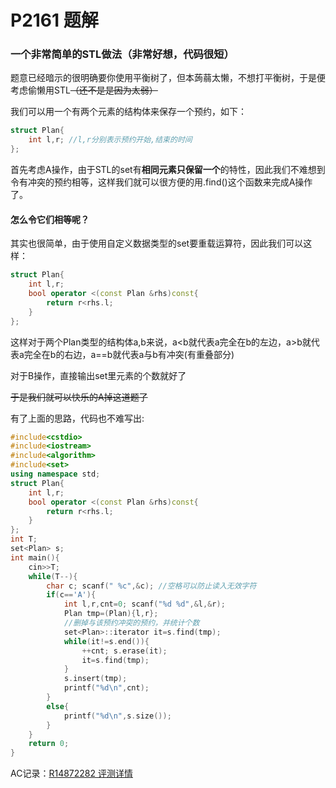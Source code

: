 # P2161 题解

### 一个非常简单的STL做法（非常好想，代码很短）

题意已经暗示的很明确要你使用平衡树了，但本蒟蒻太懒，不想打平衡树，于是便考虑偷懒用STL~~（还不是是因为太弱）~~

我们可以用一个有两个元素的结构体来保存一个预约，如下：
```cpp
struct Plan{
	int l,r; //l,r分别表示预约开始,结束的时间
};
```

首先考虑A操作，由于STL的set有**相同元素只保留一个**的特性，因此我们不难想到令有冲突的预约相等，这样我们就可以很方便的用.find()这个函数来完成A操作了。

#### 怎么令它们相等呢？

其实也很简单，由于使用自定义数据类型的set要重载运算符，因此我们可以这样：
```cpp
struct Plan{
	int l,r;
	bool operator <(const Plan &rhs)const{
		return r<rhs.l;
	}
};
```
这样对于两个Plan类型的结构体a,b来说，a<b就代表a完全在b的左边，a>b就代表a完全在b的右边，a==b就代表a与b有冲突(有重叠部分)

对于B操作，直接输出set里元素的个数就好了

~~于是我们就可以快乐的A掉这道题了~~

有了上面的思路，代码也不难写出:
```cpp
#include<cstdio>
#include<iostream>
#include<algorithm>
#include<set>
using namespace std;
struct Plan{
	int l,r;
	bool operator <(const Plan &rhs)const{
		return r<rhs.l;
	}
};
int T;
set<Plan> s;
int main(){
	cin>>T;
	while(T--){
		char c; scanf(" %c",&c); //空格可以防止读入无效字符
		if(c=='A'){
			int l,r,cnt=0; scanf("%d %d",&l,&r);
			Plan tmp=(Plan){l,r};
            //删掉与该预约冲突的预约，并统计个数
			set<Plan>::iterator it=s.find(tmp);
			while(it!=s.end()){
				++cnt; s.erase(it);
				it=s.find(tmp);
			}
			s.insert(tmp);
			printf("%d\n",cnt);
		}
		else{
			printf("%d\n",s.size());
		}
	}
	return 0;
}
```
AC记录：[R14872282 评测详情](https://www.luogu.org/recordnew/show/14872282)